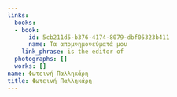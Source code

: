 ```yaml
---
links:
  books:
  - book:
      id: 5cb211d5-b376-4174-8079-dbf05323b411
      name: Τα απομνημονεύματά μου
    link_phrase: is the editor of
  photographs: []
  works: []
name: Φωτεινή Παλληκάρη
title: Φωτεινή Παλληκάρη
---
```


